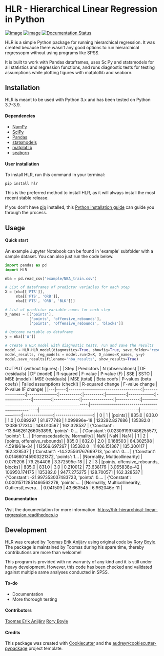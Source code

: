 # HLR - Hierarchical Linear Regression in Python

[![image](https://img.shields.io/pypi/v/HLR.svg)](https://pypi.python.org/pypi/HLR) [![image](https://img.shields.io/travis/teanijarv/HLR.svg)](https://travis-ci.com/teanijarv/HLR) [![Documentation Status](https://readthedocs.org/projects/hlr-hierarchical-linear-regression/badge/?version=latest)](https://hlr-hierarchical-linear-regression.readthedocs.io/en/latest/?version=latest)

HLR is a simple Python package for running hierarchical regression. It was created because there wasn't any good options to run hierarchical regressopm without using programs like SPSS.

It is built to work with Pandas dataframes, uses SciPy and statsmodels for all statistics and regression functions, and runs diagnostic tests for testing assumptions while plotting figures with matplotlib and seaborn.

## Installation
HLR is meant to be used with Python 3.x and has been tested on Python 3.7-3.9.

#### Dependencies
- [NumPy](https://numpy.org/)
- [SciPy](https://www.scipy.org/)
- [Pandas](https://pandas.pydata.org/)
- [statsmodels](https://www.statsmodels.org/)
- [matplotlib](https://matplotlib.org/)
- [seaborn](https://seaborn.pydata.org/)

#### User installation
To install HLR, run this command in your terminal:

`pip install hlr`

This is the preferred method to install HLR, as it will always install the most recent stable release.

If you don’t have [pip](https://pip.pypa.io/) installed, this [Python installation guide](http://docs.python-guide.org/en/latest/starting/installation/) can guide you through the process.

## Usage

#### Quick start
An example Jupyter Notebook can be found in 'example' subfolder with a sample dataset. You can also just run the code below.

```python
import pandas as pd
import HLR

nba = pd.read_csv('example/NBA_train.csv')

# List of dataframes of predictor variables for each step
X = [nba[['PTS']],
     nba[['PTS', 'ORB']],
     nba[['PTS', 'ORB', 'BLK']]]

# List of predictor variable names for each step
X_names = [['points'],
           ['points', 'offensive_rebounds'], 
           ['points', 'offensive_rebounds', 'blocks']]

# Outcome variable as dataframe
y = nba[['W']]

# Create a HLR model with diagnostic tests, run and save the results
model = HLR.HLR_model(diagnostics=True, showfig=True, save_folder='results', verbose=True)
model_results, reg_models = model.run(X=X, X_names=X_names, y=y)
model.save_results(filename='nba_results', show_results=True)
```
OUTPUT (without figures):
|   | Step |                           Predictors | N (observations) | DF (residuals) | DF (model) | R-squared |   F-value |  P-value (F) |           SSE |     SSTO |  MSE (model) | MSE (residuals) | MSE (total) |                                        Beta coefs |                             P-values (beta coefs) |                       Failed assumptions (check!) | R-squared change | F-value change | P-value (F change) |
|---|-----:|-------------------------------------:|-----------------:|---------------:|-----------:|----------:|----------:|-------------:|--------------:|---------:|-------------:|----------------:|------------:|--------------------------------------------------:|--------------------------------------------------:|--------------------------------------------------:|-----------------:|---------------:|-------------------:|
| 0 |    1 |                             [points] |            835.0 |          833.0 |        1.0 |  0.089297 | 81.677748 | 1.099996e-18 | 123292.827686 | 135382.0 | 12089.172314 |      148.010597 |  162.328537 | {'Constant': -13.846261266053896, 'points': 0.... | {'Constant': 0.023091997486255577, 'points': 1... |                     [Homoscedasticity, Normality] |              NaN |            NaN |                NaN |
| 1 |    2 |         [points, offensive_rebounds] |            835.0 |          832.0 |        2.0 |  0.168503 | 84.302598 | 4.591961e-34 | 112569.697267 | 135382.0 | 11406.151367 |      135.300117 |  162.328537 | {'Constant': -14.225561767669713, 'points': 0.... | {'Constant': 0.014660145903221372, 'points': 1... |                    [Normality, Multicollinearity] |         0.079206 |      79.254406 |       3.372595e-18 |
| 2 |    3 | [points, offensive_rebounds, blocks] |            835.0 |          831.0 |        3.0 |  0.210012 | 73.638176 | 3.065838e-42 | 106950.174175 | 135382.0 |  9477.275275 |      128.700571 |  162.328537 | {'Constant': -21.997353037483723, 'points': 0.... | {'Constant': 0.00015712851466562279, 'points':... | [Normality, Multicollinearity, Outliers/Levera... |         0.041509 |      43.663545 |       6.962046e-11 |

#### Documentation
Visit the documentation for more information.
 <https://hlr-hierarchical-linear-regression.readthedocs.io>

## Development
HLR was created by [Toomas Erik Anijärv](https://www.toomaserikanijarv.com) using original code by [Rory Boyle](https://github.com/rorytboyle). The package is maintained by Toomas during his spare time, thereby contributions are more than welcome!

This program is provided with no warranty of any kind and it is still under heavy development. However, this code has been checked and validated against multiple same analyses conducted in SPSS.

#### To-do
- Documentation
- More thorough testing

#### Contributors
[Toomas Erik Anijärv](https://github.com/teanijarv)
[Rory Boyle](https://github.com/rorytboyle)

#### Credits
This package was created with [Cookiecutter](https://github.com/audreyr/cookiecutter) and the [audreyr/cookiecutter-pypackage](https://github.com/audreyr/cookiecutter-pypackage) project template.